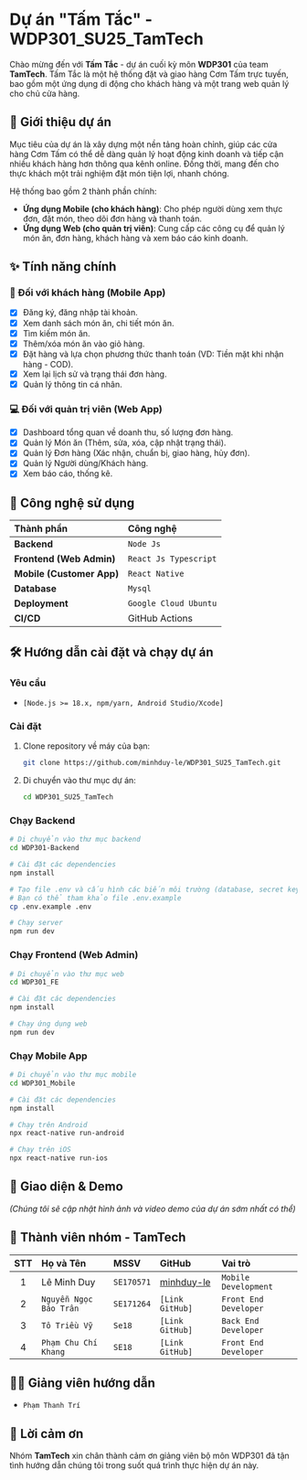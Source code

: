 
# Dự án "Tấm Tắc" - WDP301\_SU25\_TamTech

[](https://github.com/minhduy-le/WDP301_SU25_TamTech/actions/workflows/deploy-backend.yml)
[](https://github.com/minhduy-le/WDP301_SU25_TamTech/actions/workflows/deploy-front-end.yml)

Chào mừng đến với **Tấm Tắc** - dự án cuối kỳ môn **WDP301** của team **TamTech**. Tấm Tắc là một hệ thống đặt và giao hàng Cơm Tấm trực tuyến, bao gồm một ứng dụng di động cho khách hàng và một trang web quản lý cho chủ cửa hàng.

## 📝 Giới thiệu dự án

Mục tiêu của dự án là xây dựng một nền tảng hoàn chỉnh, giúp các cửa hàng Cơm Tấm có thể dễ dàng quản lý hoạt động kinh doanh và tiếp cận nhiều khách hàng hơn thông qua kênh online. Đồng thời, mang đến cho thực khách một trải nghiệm đặt món tiện lợi, nhanh chóng.

Hệ thống bao gồm 2 thành phần chính:

  * **Ứng dụng Mobile (cho khách hàng)**: Cho phép người dùng xem thực đơn, đặt món, theo dõi đơn hàng và thanh toán.
  * **Ứng dụng Web (cho quản trị viên)**: Cung cấp các công cụ để quản lý món ăn, đơn hàng, khách hàng và xem báo cáo kinh doanh.

## ✨ Tính năng chính

### 📱 Đối với khách hàng (Mobile App)

  - [x] Đăng ký, đăng nhập tài khoản.
  - [x] Xem danh sách món ăn, chi tiết món ăn.
  - [x] Tìm kiếm món ăn.
  - [x] Thêm/xóa món ăn vào giỏ hàng.
  - [x] Đặt hàng và lựa chọn phương thức thanh toán (VD: Tiền mặt khi nhận hàng - COD).
  - [x] Xem lại lịch sử và trạng thái đơn hàng.
  - [x] Quản lý thông tin cá nhân.

### 💻 Đối với quản trị viên (Web App)

  - [x] Dashboard tổng quan về doanh thu, số lượng đơn hàng.
  - [x] Quản lý Món ăn (Thêm, sửa, xóa, cập nhật trạng thái).
  - [x] Quản lý Đơn hàng (Xác nhận, chuẩn bị, giao hàng, hủy đơn).
  - [x] Quản lý Người dùng/Khách hàng.
  - [x] Xem báo cáo, thống kê.

## 🚀 Công nghệ sử dụng

| Thành phần | Công nghệ |
| :--- | :--- |
| **Backend** | `Node Js` |
| **Frontend (Web Admin)** | `React Js Typescript` |
| **Mobile (Customer App)** | `React Native` |
| **Database** | `Mysql` |
| **Deployment** | `Google Cloud Ubuntu` |
| **CI/CD** | GitHub Actions |

## 🛠️ Hướng dẫn cài đặt và chạy dự án

### Yêu cầu

  * `[Node.js >= 18.x, npm/yarn, Android Studio/Xcode]`

### Cài đặt

1.  Clone repository về máy của bạn:
    ```bash
    git clone https://github.com/minhduy-le/WDP301_SU25_TamTech.git
    ```
2.  Di chuyển vào thư mục dự án:
    ```bash
    cd WDP301_SU25_TamTech
    ```

### Chạy Backend

```bash
# Di chuyển vào thư mục backend
cd WDP301-Backend

# Cài đặt các dependencies
npm install

# Tạo file .env và cấu hình các biến môi trường (database, secret keys,...)
# Bạn có thể tham khảo file .env.example
cp .env.example .env

# Chạy server
npm run dev
```

### Chạy Frontend (Web Admin)

```bash
# Di chuyển vào thư mục web
cd WDP301_FE

# Cài đặt các dependencies
npm install

# Chạy ứng dụng web
npm run dev
```

### Chạy Mobile App

```bash
# Di chuyển vào thư mục mobile
cd WDP301_Mobile

# Cài đặt các dependencies
npm install

# Chạy trên Android
npx react-native run-android

# Chạy trên iOS
npx react-native run-ios
```

## 📸 Giao diện & Demo

*(Chúng tôi sẽ cập nhật hình ảnh và video demo của dự án sớm nhất có thể)*

## 👥 Thành viên nhóm - TamTech

| STT | Họ và Tên | MSSV | GitHub | Vai trò |
|:---:|:---|:---|:---|:---|
| 1 | Lê Minh Duy | `SE170571` | [minhduy-le](https://www.google.com/search?q=https://github.com/minhduy-le) | `Mobile Development` |
| 2 | `Nguyễn Ngọc Bảo Trân` | `SE171264` | `[Link GitHub]` | `Front End Developer` |
| 3 | `Tô Triều Vỹ` | `Se18` | `[Link GitHub]` | `Back End Developer` |
| 4 | `Phạm Chu Chí Khang` | `SE18` | `[Link GitHub]` | `Front End Developer` |

## 👨‍🏫 Giảng viên hướng dẫn

  * `Phạm Thanh Trí`

## 🙏 Lời cảm ơn

Nhóm **TamTech** xin chân thành cảm ơn giảng viên bộ môn WDP301 đã tận tình hướng dẫn chúng tôi trong suốt quá trình thực hiện dự án này.
